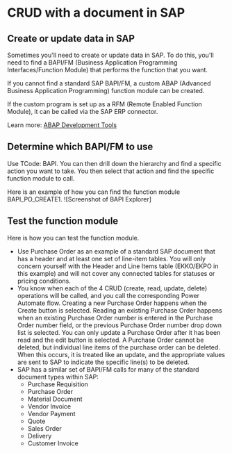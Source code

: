 # CRUD with a document in SAP

## Create or update data in SAP

Sometimes you'll need to create or update data in SAP. To do this, you'll need to find a BAPI/FM (Business Application Programming Interfaces/Function Module) that performs the function that you want.

If you cannot find a standard SAP BAPI/FM, a custom ABAP (Advanced Business Application Programming) function module can be created.

If the custom program is set up as a RFM (Remote Enabled Function Module), it can be called via the SAP ERP connector.

Learn more: [ABAP Development Tools](https://help.sap.com/docs/btp/sap-business-technology-platform/abap-development-user-guides)

## Determine which BAPI/FM to use

Use TCode: BAPI. You can then drill down the hierarchy and find a specific action you want to take. You then select that action and find the specific function module to call.

Here is an example of how you can find the function module BAPI_PO_CREATE1.
![Screenshot of BAPI Explorer]

## Test the function module

Here is how you can test the function module.

- Use Purchase Order as an example of a standard SAP document that has a header and at least one set of line-item tables. You will only concern yourself with the Header and Line Items table (EKKO/EKPO in this example) and will not cover any connected tables for statuses or pricing conditions.
- You know when each of the 4 CRUD (create, read, update, delete) operations will be called, and you call the corresponding Power Automate flow. Creating a new Purchase Order happens when the Create button is selected. Reading an existing Purchase Order happens when an existing Purchase Order number is entered in the Purchase Order number field, or the previous Purchase Order number drop down list is selected. You can only update a Purchase Order after it has been read and the edit button is selected. A Purchase Order cannot be deleted, but individual line items of the purchase order can be deleted. When this occurs, it is treated like an update, and the appropriate values are sent to SAP to indicate the specific line(s) to be deleted.
- SAP has a similar set of BAPI/FM calls for many of the standard document types within SAP:
  - Purchase Requisition
  - Purchase Order
  - Material Document
  - Vendor Invoice
  - Vendor Payment
  - Quote
  - Sales Order
  - Delivery
  - Customer Invoice  
